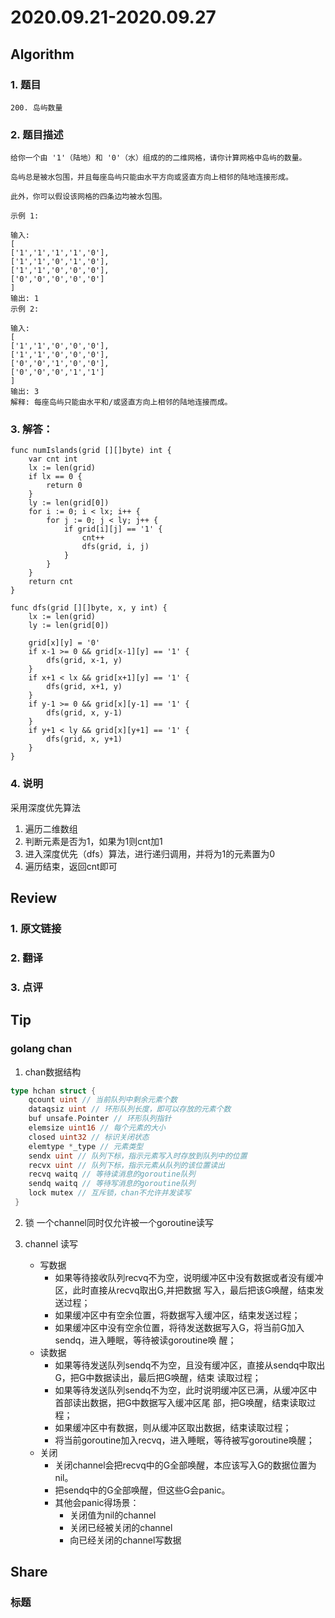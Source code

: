 # 2020.09.21-2020.09.27

## Algorithm
### 1. 题目
```
200. 岛屿数量
```
### 2. 题目描述
```
给你一个由 '1'（陆地）和 '0'（水）组成的的二维网格，请你计算网格中岛屿的数量。

岛屿总是被水包围，并且每座岛屿只能由水平方向或竖直方向上相邻的陆地连接形成。

此外，你可以假设该网格的四条边均被水包围。

示例 1:

输入:
[
['1','1','1','1','0'],
['1','1','0','1','0'],
['1','1','0','0','0'],
['0','0','0','0','0']
]
输出: 1
示例 2:

输入:
[
['1','1','0','0','0'],
['1','1','0','0','0'],
['0','0','1','0','0'],
['0','0','0','1','1']
]
输出: 3
解释: 每座岛屿只能由水平和/或竖直方向上相邻的陆地连接而成。

```

### 3. 解答：
```golang
func numIslands(grid [][]byte) int {
	var cnt int
	lx := len(grid)
	if lx == 0 {
		return 0
	}
	ly := len(grid[0])
	for i := 0; i < lx; i++ {
		for j := 0; j < ly; j++ {
			if grid[i][j] == '1' {
				cnt++
				dfs(grid, i, j)
			}
		}
	}
	return cnt
}

func dfs(grid [][]byte, x, y int) {
	lx := len(grid)
	ly := len(grid[0])

	grid[x][y] = '0'
	if x-1 >= 0 && grid[x-1][y] == '1' {
		dfs(grid, x-1, y)
	}
	if x+1 < lx && grid[x+1][y] == '1' {
		dfs(grid, x+1, y)
	}
	if y-1 >= 0 && grid[x][y-1] == '1' {
		dfs(grid, x, y-1)
	}
	if y+1 < ly && grid[x][y+1] == '1' {
		dfs(grid, x, y+1)
	}
}
```
### 4. 说明
采用深度优先算法
1. 遍历二维数组
2. 判断元素是否为1，如果为1则cnt加1
3. 进入深度优先（dfs）算法，进行递归调用，并将为1的元素置为0
4. 遍历结束，返回cnt即可

## Review
### 1. 原文链接


### 2. 翻译


### 3. 点评


## Tip
### golang chan
1. chan数据结构

```go
type hchan struct { 
    qcount uint // 当前队列中剩余元素个数 
    dataqsiz uint // 环形队列长度，即可以存放的元素个数 
    buf unsafe.Pointer // 环形队列指针 
    elemsize uint16 // 每个元素的大小 
    closed uint32 // 标识关闭状态 
    elemtype *_type // 元素类型 
    sendx uint // 队列下标，指示元素写入时存放到队列中的位置 
    recvx uint // 队列下标，指示元素从队列的该位置读出
    recvq waitq // 等待读消息的goroutine队列 
    sendq waitq // 等待写消息的goroutine队列 
    lock mutex // 互斥锁，chan不允许并发读写
 }
```

2. 锁
一个channel同时仅允许被一个goroutine读写

3. channel 读写
    * 写数据
        * 如果等待接收队列recvq不为空，说明缓冲区中没有数据或者没有缓冲区，此时直接从recvq取出G,并把数据 写入，最后把该G唤醒，结束发送过程； 
        * 如果缓冲区中有空余位置，将数据写入缓冲区，结束发送过程； 
        * 如果缓冲区中没有空余位置，将待发送数据写入G，将当前G加入sendq，进入睡眠，等待被读goroutine唤 醒；
    * 读数据
        * 如果等待发送队列sendq不为空，且没有缓冲区，直接从sendq中取出G，把G中数据读出，最后把G唤醒，结束 读取过程； 
        * 如果等待发送队列sendq不为空，此时说明缓冲区已满，从缓冲区中首部读出数据，把G中数据写入缓冲区尾 部，把G唤醒，结束读取过程； 
        * 如果缓冲区中有数据，则从缓冲区取出数据，结束读取过程； 
        * 将当前goroutine加入recvq，进入睡眠，等待被写goroutine唤醒；
    * 关闭
        * 关闭channel会把recvq中的G全部唤醒，本应该写入G的数据位置为nil。
        * 把sendq中的G全部唤醒，但这些G会panic。
        * 其他会panic得场景：
            * 关闭值为nil的channel
            * 关闭已经被关闭的channel
            * 向已经关闭的channel写数据

## Share
### 标题